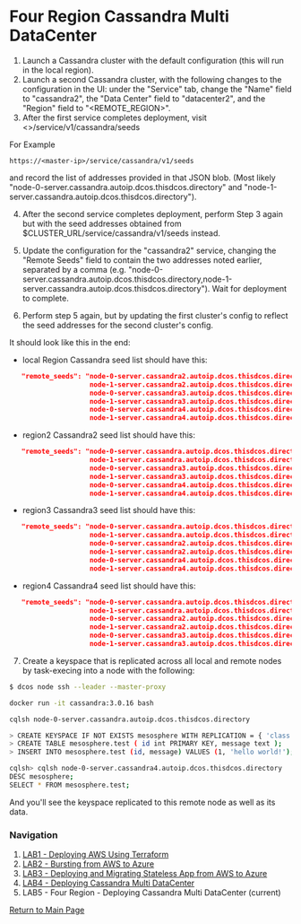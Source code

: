 # Four Region Cassandra Multi DataCenter 
1. Launch a Cassandra cluster with the default configuration (this will run in the local region).
2. Launch a second Cassandra cluster, with the following changes to the configuration in the UI: under the "Service" tab, change the "Name" field to "cassandra2", the "Data Center" field to "datacenter2", and the "Region" field to "<REMOTE_REGION>".
3. After the first service completes deployment, visit 
<<Public ELB of the master>>/service/v1/cassandra/seeds

For Example

```
https://<master-ip>/service/cassandra/v1/seeds 
```
and record the list of addresses provided in that JSON blob. (Most likely "node-0-server.cassandra.autoip.dcos.thisdcos.directory" and "node-1-server.cassandra.autoip.dcos.thisdcos.directory").


4. After the second service completes deployment, perform Step 3 again but with the seed addresses obtained from $CLUSTER_URL/service/cassandra/v1/seeds instead.


5. Update the configuration for the "cassandra2" service, changing the "Remote Seeds" field to contain the two addresses noted earlier, separated by a comma (e.g. "node-0-server.cassandra.autoip.dcos.thisdcos.directory,node-1-server.cassandra.autoip.dcos.thisdcos.directory"). Wait for deployment to complete.


6. Perform step 5 again, but by updating the first cluster's config to reflect the seed addresses for the second cluster's config.

It should look like this in the end:

   - local Region Cassandra seed list should have this:
```json
   "remote_seeds": "node-0-server.cassandra2.autoip.dcos.thisdcos.directory,
                    node-1-server.cassandra2.autoip.dcos.thisdcos.directory,
                    node-0-server.cassandra3.autoip.dcos.thisdcos.directory,
                    node-1-server.cassandra3.autoip.dcos.thisdcos.directory,
                    node-0-server.cassandra4.autoip.dcos.thisdcos.directory,
                    node-1-server.cassandra4.autoip.dcos.thisdcos.directory"
```
   - region2 Cassandra2 seed list should have this:
   
```json
   "remote_seeds": "node-0-server.cassandra.autoip.dcos.thisdcos.directory,
                    node-1-server.cassandra.autoip.dcos.thisdcos.directory,
                    node-0-server.cassandra3.autoip.dcos.thisdcos.directory,
                    node-1-server.cassandra3.autoip.dcos.thisdcos.directory,
                    node-0-server.cassandra4.autoip.dcos.thisdcos.directory,
                    node-1-server.cassandra4.autoip.dcos.thisdcos.directory"
```
   - region3 Cassandra3 seed list should have this:
   
```json
   "remote_seeds": "node-0-server.cassandra.autoip.dcos.thisdcos.directory,
                    node-1-server.cassandra.autoip.dcos.thisdcos.directory,
                    node-0-server.cassandra2.autoip.dcos.thisdcos.directory,
                    node-1-server.cassandra2.autoip.dcos.thisdcos.directory,
                    node-0-server.cassandra4.autoip.dcos.thisdcos.directory,
                    node-1-server.cassandra4.autoip.dcos.thisdcos.directory"
```
   - region4 Cassandra4 seed list should have this:
   
```json
   "remote_seeds": "node-0-server.cassandra.autoip.dcos.thisdcos.directory,
                    node-1-server.cassandra.autoip.dcos.thisdcos.directory,
                    node-0-server.cassandra2.autoip.dcos.thisdcos.directory,
                    node-1-server.cassandra2.autoip.dcos.thisdcos.directory,
                    node-0-server.cassandra3.autoip.dcos.thisdcos.directory,
                    node-1-server.cassandra3.autoip.dcos.thisdcos.directory"
```

7. Create a keyspace that is replicated across all local and remote nodes by task-execing into a node with the following:

```bash
$ dcos node ssh --leader --master-proxy
```

```bash
docker run -it cassandra:3.0.16 bash
```

```bash
cqlsh node-0-server.cassandra.autoip.dcos.thisdcos.directory
```

```bash
> CREATE KEYSPACE IF NOT EXISTS mesosphere WITH REPLICATION = { 'class' : 'NetworkTopologyStrategy', 'datacenter1' : 3, 'datacenter2': 3, 'datacenter3' : 3, 'datacenter4': 3 };
> CREATE TABLE mesosphere.test ( id int PRIMARY KEY, message text );
> INSERT INTO mesosphere.test (id, message) VALUES (1, 'hello world!');
```

```bash
cqlsh> cqlsh node-0-server.cassandra4.autoip.dcos.thisdcos.directory
DESC mesosphere;
SELECT * FROM mesosphere.test;
```

And you'll see the keyspace replicated to this remote node as well as its data.

### Navigation

1. [LAB1 - Deploying AWS Using Terraform](./lab-1-deploying-hybrid-cluster.md)
2. [LAB2 - Bursting from AWS to Azure](./lab-2-bursting-from-aws-to-azure.md)
3. [LAB3 - Deploying and Migrating Stateless App from AWS to Azure](./lab-3-deploying-and-migrating-stateless-app.md)
5. [LAB4 - Deploying Cassandra Multi DataCenter](./lab-4-deploying-cassandra-multi-dc-cluster.md)
5. LAB5 - Four Region - Deploying Cassandra Multi DataCenter (current)

[Return to Main Page](../README.md)
